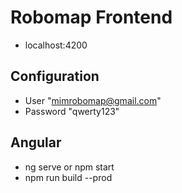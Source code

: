 # Robomap Frontend
- localhost:4200

## Configuration
- User "mimrobomap@gmail.com" 
- Password "qwerty123"
## Angular
- ng serve or npm start 
- npm run build --prod
